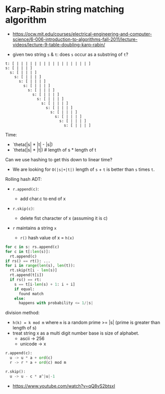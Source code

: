 # Karp-Rabin string matching algorithm
* https://ocw.mit.edu/courses/electrical-engineering-and-computer-science/6-006-introduction-to-algorithms-fall-2011/lecture-videos/lecture-9-table-doubling-karp-rabin/

* given two string `s` & `t`: does `s` occur as a substring of `t`?

```plaintext
t: [ | | | | | | | | | | | | | | | | ]
s: [ | | | ]
  s: [ | | | ]
    s: [ | | | ]
      s: [ | | | ]
        s: [ | | | ]
          s: [ | | | ]
            s: [ | | | ]
              s: [ | | | ]
                s: [ | | | ]
                  s: [ | | | ]
                    s: [ | | | ]
                      s: [ | | | ]
                        s: [ | | | ]
                          s: [ | | | ]
```

Time:
  * `theta(|s| * |t| - |s|)
  * `theta(|s| * |t|) # length of s * length of t

Can we use hashing to get this down to linear time?

* We are looking for `O(|s|+|t|)` length of `s` + `t` is better than `s` times `t`.

Rolling hash ADT:

* `r.append(c)`:
  * add char.c to end of x
* `r.skip(c)`:
  * delete fist character of x (assuming it is c)


* `r` maintains a string `x`
  * `r()` hash value of x = `h(x)`

```python
for c in s: rs.append(c)
for c in t[:len(s)]:
  rt.append(c)
if rs() == rt(): ...
for i in range(len(s), len(t)):
  rt.skip(t[i - len(s)]
  rt.append(t[i])
  if rs() == rt:
    s == t[i-len(s) + 1: i + i]
    if equal:
      found match
    else:
      happens with probability <= 1/|s|
```

division method:
* `h(k) = k mod m` where `m` is a random prime >= |s| (prime is greater than length of s)
* treat string x as a multi digit number base is size of alphabet.
  * ascii -> 256
  * unicode -> x

```python
r.append(c):
  u -> u * a + ord(c)
  r -> r * a + ord(c) mod m

r.skip():
  u -> u - c * a^|u|-1
```

* https://www.youtube.com/watch?v=qQ8vS2btsxI
